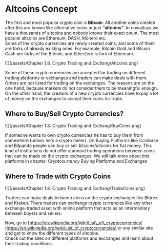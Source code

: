 # Altcoins Concept

The first and most popular crypto coin is **Bitcoin**. All another coins created after this are known like alternative coins or just **“altcoins”**. In nowadays we have a thousands of altcoins and nobody knows their exact count. The most popular altcoins are Ethereum, DASH, Monero etc.  
Some of the crypto currencies are newly created coins, and some of them are forks of already existing ones. For example, Bitcoin Gold and Bitcoin Cash are forks of the Bitcoin, and EtherZero is fork of Ethereum.

![](/assets/Chapter 1.8. Crypto Trading and Exchang/Altcoins.png)

Some of these crypto currencies are accepted for trading on different trading platforms or exchanges and traders can make deals with them. Others are not listed for trading on the exchanges. The reasons are on the one hand, because markets do not consider them to be meaningful enough. On the other hand, the creators of a new crypto currencies have to pay a lot of money on the exchanges to accept their coins for trade.

## Where to Buy/Sell Crypto Currencies?

![](/assets/Chapter 1.8. Crypto Trading and Exchang/BuyCoins.png)


If someone wants to own crypto currencies he has to buy them from somewhere (unless he's a crypto miner). On Buying Platforms like Coinbase and Bitpanda people can buy or sell bitcoins/altcoins for fiat money. This kind of institutions do not offer standard trading operations between coins that can be made on the crypto exchanges. We will talk more about this platforms in chapter: Cryptocurrency Buying Platforms and Exchanges

  
  

## Where to Trade with Crypto Coins

![](/assets/Chapter 1.8. Crypto Trading and Exchang/TradeCoins.png)


Traders can make deals between coins on the crypto exchanges like Bittrex and Kraken. There traders can exchange crypto currencies like any other exchange-traded asset with online platform that acts as an intermediary between buyers and sellers.  
  

Now, go to [https://en.wikipedia.org/wiki/List\_of\_cryptocurrencies](https://en.wikipedia.org/wiki/List_of_cryptocurrencies) or any similar site and get to know the different types of altcoins.  
Check out the sites on different platforms and exchanges and learn about their trading conditions.

